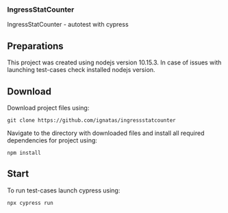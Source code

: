 ### IngressStatCounter
 IngressStatCounter - autotest with cypress

## Preparations
This project was created using nodejs version 10.15.3.
In case of issues with launching test-cases check installed nodejs version.

## Download
Download project files using:
```
git clone https://github.com/ignatas/ingressstatcounter
```
Navigate to the directory with downloaded files and install all required dependencies for project using:
```
npm install
```

## Start

To run test-cases launch cypress using:
```
npx cypress run
```
